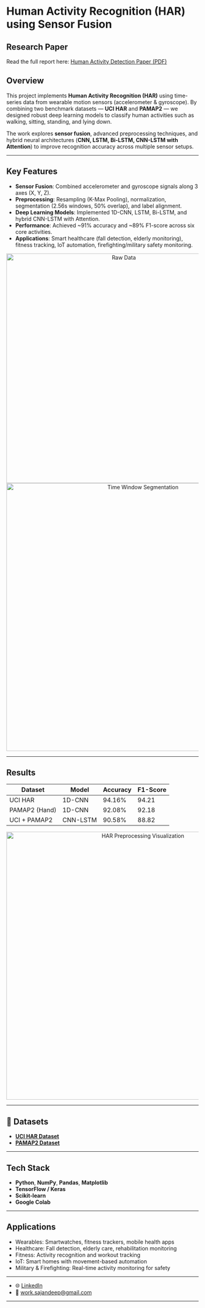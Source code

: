 # Human Activity Recognition (HAR) using Sensor Fusion  
##  Research Paper
Read the full report here: [Human Activity Detection Paper (PDF)](https://drive.google.com/file/d/1fRXHi0hpfc6uKKnCijgORsrq9BZRQ7lx/view)


## Overview  
This project implements **Human Activity Recognition (HAR)** using time-series data from wearable motion sensors (accelerometer & gyroscope). By combining two benchmark datasets — **UCI HAR** and **PAMAP2** — we designed robust deep learning models to classify human activities such as walking, sitting, standing, and lying down.  

The work explores **sensor fusion**, advanced preprocessing techniques, and hybrid neural architectures (**CNN, LSTM, Bi-LSTM, CNN-LSTM with Attention**) to improve recognition accuracy across multiple sensor setups.  

---

##  Key Features  
-  **Sensor Fusion**: Combined accelerometer and gyroscope signals along 3 axes (X, Y, Z).  
-  **Preprocessing**: Resampling (K-Max Pooling), normalization, segmentation (2.56s windows, 50% overlap), and label alignment.  
-  **Deep Learning Models**: Implemented 1D-CNN, LSTM, Bi-LSTM, and hybrid CNN-LSTM with Attention.  
-  **Performance**: Achieved ~91% accuracy and ~89% F1-score across six core activities.  
-  **Applications**: Smart healthcare (fall detection, elderly monitoring), fitness tracking, IoT automation, firefighting/military safety monitoring.
<p align="center">
  <img src="https://github.com/user-attachments/assets/fb1757e5-5b76-49a9-a77d-6f26e5e15858" alt="Raw Data" width="600"/>
  <img src="https://github.com/user-attachments/assets/8ad3ac5b-854c-4cce-ac3a-c16a84acf7b0" alt="Time Window Segmentation" width="700"/>
</p>




---

##  Results  
| Dataset        | Model       | Accuracy | F1-Score |
|----------------|------------|----------|----------|
| UCI HAR       | 1D-CNN     | 94.16%   | 94.21    |
| PAMAP2 (Hand) | 1D-CNN     | 92.08%   | 92.18    |
| UCI + PAMAP2  | CNN-LSTM   | 90.58%   | 88.82    |

<p align="center">
  <img src="https://github.com/user-attachments/assets/aaaaab0d-fd74-4448-9d69-3b133b98ec1d" alt="HAR Preprocessing Visualization" width="700"/>
</p>



---

## 📂 Datasets  
- **[UCI HAR Dataset](https://archive.ics.uci.edu/dataset/240/human+activity+recognition+using+smartphones)**  
- **[PAMAP2 Dataset](https://archive.ics.uci.edu/dataset/231/pamap2+physical+activity+monitoring)**  

---

##  Tech Stack  
- **Python**, **NumPy**, **Pandas**, **Matplotlib**  
- **TensorFlow / Keras**  
- **Scikit-learn**  
- **Google Colab**  

---

##  Applications  
-  Wearables: Smartwatches, fitness trackers, mobile health apps  
-  Healthcare: Fall detection, elderly care, rehabilitation monitoring  
-  Fitness: Activity recognition and workout tracking  
-  IoT: Smart homes with movement-based automation  
-  Military & Firefighting: Real-time activity monitoring for safety  

---
- 🌐 [LinkedIn](www.linkedin.com/in/sajandeep9812)  
- 📧 work.sajandeep@gmail.com  
---

